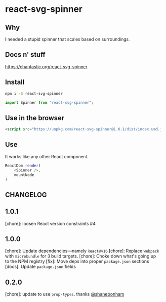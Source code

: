 # react-svg-spinner

## Why
I needed a stupid spinner that scales based on surroundings.

## Docs n' stuff
https://chantastic.org/react-svg-spinner

## Install
```bash
npm i -S react-svg-spinner
```

```js
import Spinner from "react-svg-spinner";
```

## Use in the browser
```html
<script src="https://unpkg.com/react-svg-spinner@1.0.1/dist/index.umd.js"></script>
```

## Use
It works like any other React component.
```js
ReactDom.render(
	<Spinner />,
	mountNode
)
```

## CHANGELOG

## 1.0.1

[chore]: loosen React version constraints #4

## 1.0.0
[chore]: Update dependencies—namely `React@v16`
[chore]: Replace `webpack` with `microbundle` for 3 build targets.
[chore]: Choke down what's going up to the NPM registry
[fix]: Move deps into proper `package.json` sections
[docs]: Update `package.json` fields

## 0.2.0
[chore]: update to use `prop-types`. thanks [@shanebonham](https://github.com/shanebonham)
